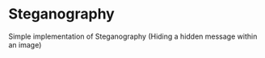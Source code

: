 Steganography
=============

Simple implementation of Steganography (Hiding a hidden message within an image)
